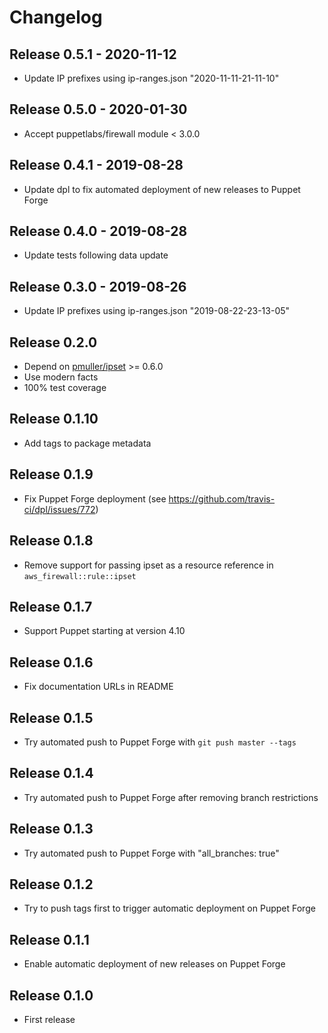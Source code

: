 # Changelog

## Release 0.5.1 - 2020-11-12

* Update IP prefixes using ip-ranges.json "2020-11-11-21-11-10"

## Release 0.5.0 - 2020-01-30

* Accept puppetlabs/firewall module < 3.0.0

## Release 0.4.1 - 2019-08-28

* Update dpl to fix automated deployment of new releases to Puppet Forge

## Release 0.4.0 - 2019-08-28

* Update tests following data update

## Release 0.3.0 - 2019-08-26

* Update IP prefixes using ip-ranges.json "2019-08-22-23-13-05"

## Release 0.2.0

* Depend on [pmuller/ipset](https://forge.puppet.com/pmuller/ipset) >= 0.6.0
* Use modern facts
* 100% test coverage

## Release 0.1.10

* Add tags to package metadata

## Release 0.1.9

* Fix Puppet Forge deployment
  (see https://github.com/travis-ci/dpl/issues/772)

## Release 0.1.8

* Remove support for passing ipset as a resource reference in
  ``aws_firewall::rule::ipset``

## Release 0.1.7

* Support Puppet starting at version 4.10

## Release 0.1.6

* Fix documentation URLs in README

## Release 0.1.5

* Try automated push to Puppet Forge with ``git push master --tags``

## Release 0.1.4

* Try automated push to Puppet Forge after removing branch restrictions

## Release 0.1.3

* Try automated push to Puppet Forge with "all_branches: true"

## Release 0.1.2

* Try to push tags first to trigger automatic deployment on Puppet Forge

## Release 0.1.1

* Enable automatic deployment of new releases on Puppet Forge

## Release 0.1.0

* First release
